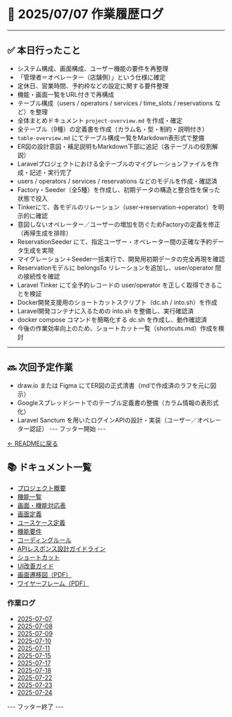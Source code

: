 # 📅 2025/07/07 作業履歴ログ

---

## ✅ 本日行ったこと

- システム構成、画面構成、ユーザー機能の要件を再整理
- 「管理者＝オペレーター（店舗側）」という仕様に確定
- 定休日、営業時間、予約枠などの設定に関する要件整理
- 機能・画面一覧をURL付きで再構成
- テーブル構成（users / operators / services / time_slots / reservations など）を整理
- 全体まとめドキュメント `project-overview.md` を作成・確定
- 全テーブル（9種）の定義書を作成（カラム名・型・制約・説明付き）
- `table-overview.md` にてテーブル構成一覧をMarkdown表形式で整備
- ER図の設計意図・補足説明もMarkdown下部に追記（各テーブルの役割解説）
- Laravelプロジェクトにおける全テーブルのマイグレーションファイルを作成・記述・実行完了
- users / operators / services / reservations などのモデルを作成・確認済
- Factory・Seeder（全5種）を作成し、初期データの構造と整合性を保った状態で投入
- Tinkerにて、各モデルのリレーション（user→reservation→operator）を明示的に確認
- 意図しないオペレーター／ユーザーの増加を防ぐためFactoryの定義を修正（再帰生成を排除）
- ReservationSeeder にて、指定ユーザー・オペレーター間の正確な予約データ生成を実現
- マイグレーション＋Seeder一括実行で、開発用初期データの完全再現を確認
- Reservationモデルに belongsTo リレーションを追加し、user/operator 間の接続性を確認
- Laravel Tinker にて全予約レコードの user/operator を正しく取得できることを検証
- Docker開発支援用のショートカットスクリプト（dc.sh / into.sh）を作成
- Laravel開発コンテナに入るための into.sh を整備し、実行確認済
- docker compose コマンドを簡略化する dc.sh を作成し、動作確認済
- 今後の作業効率向上のため、ショートカット一覧（shortcuts.md）作成を検討

---

## 🔜 次回予定作業

- draw.io または Figma にてER図の正式清書（mdで作成済のラフを元に図示）
- Googleスプレッドシートでのテーブル定義書の整備（カラム情報の表形式化）
- Laravel Sanctum を用いたログインAPIの設計・実装（ユーザー／オペレーター認証）
--- フッター開始 ---

[← READMEに戻る](../../README.md)

## 📚 ドキュメント一覧

- [プロジェクト概要](../project-overview.md)
- [機能一覧](../features.md)
- [画面・機能対応表](../function_screen_map.md)
- [画面定義](../screens.md)
- [ユースケース定義](../usecase_reserve.md)
- [機能要件](../functional_requirements.md)
- [コーディングルール](../coding-rules.md)
- [APIレスポンス設計ガイドライン](../api_response.md)
- [ショートカット](../shortcuts.md)
- [UI改善ガイド](../ui_improvement_guide.md)
- [画面遷移図（PDF）](../画面遷移図.pdf)
- [ワイヤーフレーム（PDF）](../ワイヤーフレーム.pdf)

### 作業ログ
- [2025-07-07](../logs/2025-07-07.md)
- [2025-07-08](../logs/2025-07-08.md)
- [2025-07-09](../logs/2025-07-09.md)
- [2025-07-10](../logs/2025-07-10.md)
- [2025-07-11](../logs/2025-07-11.md)
- [2025-07-15](../logs/2025-07-15.md)
- [2025-07-17](../logs/2025-07-17.md)
- [2025-07-18](../logs/2025-07-18.md)
- [2025-07-22](../logs/2025-07-22.md)
- [2025-07-23](../logs/2025-07-23.md)
- [2025-07-24](../logs/2025-07-24.md)

--- フッター終了 ---
